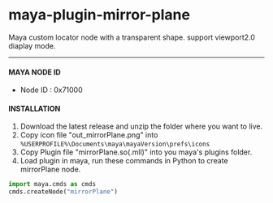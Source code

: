 # maya-plugin-mirror-plane

Maya custom locator node with a transparent shape. support viewport2.0 diaplay mode.

---


#### MAYA NODE ID
* Node ID : 0x71000


#### INSTALLATION

1. Download the latest release and unzip the folder where you want to live.
2. Copy icon file "out_mirrorPlane.png" into `%USERPROFILE%\Documents\maya\mayaVersion\prefs\icons`
3. Copy Plugin file "mirrorPlane.so(.mll)" into you maya's plugins folder.
4. Load plugin in maya, run these commands in Python to create mirrorPlane node.

```python
import maya.cmds as cmds
cmds.createNode("mirrorPlane")
```
